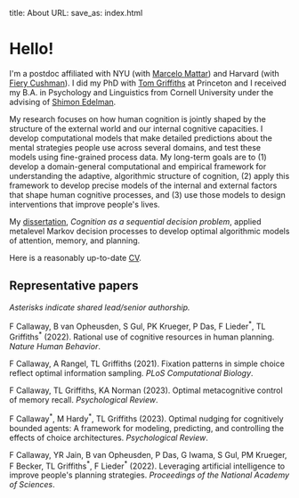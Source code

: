 title: About
URL: 
save_as: index.html

# Hello!

I'm a postdoc affiliated with NYU (with [Marcelo Mattar](https://mattarlab.ucsd.edu/)) and Harvard (with [Fiery Cushman](https://cushmanlab.fas.harvard.edu/)). I did my PhD with [Tom Griffiths](http://cocosci.princeton.edu) at Princeton and I received my B.A. in Psychology and Linguistics from Cornell University under the advising of [Shimon Edelman](http://kybele.psych.cornell.edu/~edelman/).

My research focuses on how human cognition is jointly shaped by the structure of the external world and our internal cognitive capacities. I develop computational models that make detailed predictions about the mental strategies people use across several domains, and test these models using fine-grained process data. My long-term goals are to (1) develop a domain-general computational and empirical framework for understanding the adaptive, algorithmic structure of cognition, (2) apply this framework to develop precise models of the internal and external factors that shape human cognitive processes, and (3) use those models to design interventions that improve people's lives.

My [dissertation](pdfs/callaway-dissertation.pdf), _Cognition as a sequential decision problem_, applied metalevel Markov decision processes to develop optimal algorithmic models of attention, memory, and planning.

Here is a reasonably up-to-date [CV](callaway-cv.pdf).

## Representative papers

_Asterisks indicate shared lead/senior authorship._

<!-- <<PUBS>> -->

F Callaway, B van Opheusden, S Gul, PK Krueger, P Das, F Lieder<sup>&ast;</sup>, TL Griffiths<sup>&ast;</sup> (2022). Rational use of cognitive resources in human planning. _Nature Human Behavior_. [<span class="fa fa-file"></span>](https://cocosci.princeton.edu/papers/callawayrationaluse.pdf)

F Callaway, A Rangel, TL Griffiths (2021). Fixation patterns in simple choice reflect optimal information sampling. _PLoS Computational Biology_. [<span class="fa fa-file"></span>](https://journals.plos.org/ploscompbiol/article?id=10.1371/journal.pcbi.1008863)

F Callaway, TL Griffiths, KA Norman (2023). Optimal metacognitive control of memory recall. _Psychological Review_. [<span class="fa fa-file"></span>](https://fredcallaway.com/pdfs/callaway2023metamemory.pdf)

F Callaway<sup>&ast;</sup>, M Hardy<sup>&ast;</sup>, TL Griffiths (2023). Optimal nudging for cognitively bounded agents: A framework for modeling, predicting, and controlling the effects of choice architectures. _Psychological Review_. [<span class="fa fa-file"></span>](https://psyarxiv.com/7ahdc)

F Callaway, YR Jain, B van Opheusden, P Das, G Iwama, S Gul, PM Krueger, F Becker, TL Griffiths<sup>&ast;</sup>, F Lieder<sup>&ast;</sup> (2022). Leveraging artificial intelligence to improve people's planning strategies. _Proceedings of the National Academy of Sciences_. [<span class="fa fa-file"></span>](https://cocosci.princeton.edu/papers/callawayleveraging.pdf)

